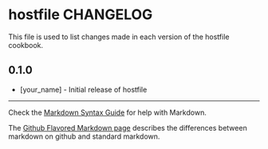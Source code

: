 hostfile CHANGELOG
==================

This file is used to list changes made in each version of the hostfile cookbook.

0.1.0
-----
- [your_name] - Initial release of hostfile

- - -
Check the [Markdown Syntax Guide](http://daringfireball.net/projects/markdown/syntax) for help with Markdown.

The [Github Flavored Markdown page](http://github.github.com/github-flavored-markdown/) describes the differences between markdown on github and standard markdown.
